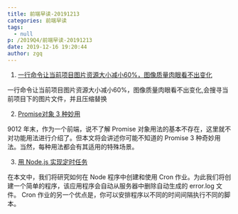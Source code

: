 ```yaml
---
title: 前端早读-20191213
categories: 前端早读
tags:
  - null
p: /2019Q4/前端早读-20191213
date: 2019-12-16 19:20:44
author: zgq
---
```


1. [一行命令让当前项目图片资源大小减小60%，图像质量肉眼看不出变化](https://segmentfault.com/a/1190000021302385)

一行命令让当前项目图片资源大小减小60%，图像质量肉眼看不出变化,会搜寻当前项目下的图片文件，并且压缩替换

2. [Promise对象 3 种妙用](https://segmentfault.com/a/1190000021291349)

9012 年末，作为一个前端，说不了解 Promise 对象用法的基本不存在，这里就不对功能用法进行介绍了。但本文将会讲述你可能不知道的 Promise 3 种奇妙用法。当然，每种用法都会有其适用的特殊场景。

3. [用 Node.js 实现定时任务](https://segmentfault.com/a/1190000021297365)

在本文中，我们将研究如何在 Node 程序中创建和使用 Cron 作业。为此我们将创建一个简单的程序，该应用程序会自动从服务器中删除自动生成的 error.log 文件。 Cron 作业的另一个优点是，你可以安排程序以不同的时间间隔执行不同的脚本。